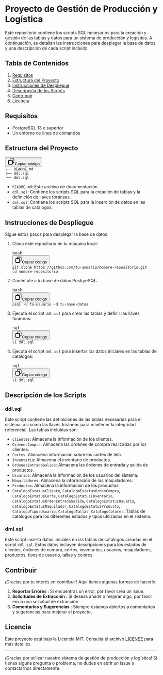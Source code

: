 
# Proyecto de Gestión de Producción y Logística

Este repositorio contiene los scripts SQL necesarios para la creación y gestión de las tablas y datos para un sistema de producción y logística. A continuación, se detallan las instrucciones para desplegar la base de datos y una descripción de cada script incluido.

## Tabla de Contenidos

1. [Requisitos](#requisitos)
2. [Estructura del Proyecto](#estructura-del-proyecto)
3. [Instrucciones de Despliegue](#instrucciones-de-despliegue)
4. [Descripción de los Scripts](#descripci%C3%B3n-de-los-scripts)
5. [Contribuir](#contribuir)
6. [Licencia](#licencia)

## Requisitos

* PostgreSQL 13 o superior
* Un entorno de línea de comandos

## Estructura del Proyecto

<pre><div class="dark bg-gray-950 rounded-md border-[0.5px] border-token-border-medium"><div class="flex items-center relative text-token-text-secondary bg-token-main-surface-secondary px-4 py-2 text-xs font-sans justify-between rounded-t-md"><div class="flex items-center"><span class="" data-state="closed"><button class="flex gap-1 items-center"><svg xmlns="http://www.w3.org/2000/svg" width="24" height="24" fill="none" viewBox="0 0 24 24" class="icon-sm"><path fill="currentColor" fill-rule="evenodd" d="M7 5a3 3 0 0 1 3-3h9a3 3 0 0 1 3 3v9a3 3 0 0 1-3 3h-2v2a3 3 0 0 1-3 3H5a3 3 0 0 1-3-3v-9a3 3 0 0 1 3-3h2zm2 2h5a3 3 0 0 1 3 3v5h2a1 1 0 0 0 1-1V5a1 1 0 0 0-1-1h-9a1 1 0 0 0-1 1zM5 9a1 1 0 0 0-1 1v9a1 1 0 0 0 1 1h9a1 1 0 0 0 1-1v-9a1 1 0 0 0-1-1z" clip-rule="evenodd"></path></svg>Copiar código</button></span></div></div><div class="overflow-y-auto p-4 text-left undefined" dir="ltr"><code class="!whitespace-pre hljs">├── README.md
├── ddl.sql
└── dml.sql
</code></div></div></pre>

* `README.md`: Este archivo de documentación.
* `ddl.sql`: Contiene los scripts SQL para la creación de tablas y la definición de llaves foráneas.
* `dml.sql`: Contiene los scripts SQL para la inserción de datos en las tablas de catálogos.

## Instrucciones de Despliegue

Sigue estos pasos para desplegar la base de datos:

1. Clona este repositorio en tu máquina local:
   <pre><div class="dark bg-gray-950 rounded-md border-[0.5px] border-token-border-medium"><div class="flex items-center relative text-token-text-secondary bg-token-main-surface-secondary px-4 py-2 text-xs font-sans justify-between rounded-t-md"><span>bash</span><div class="flex items-center"><span class="" data-state="closed"><button class="flex gap-1 items-center"><svg xmlns="http://www.w3.org/2000/svg" width="24" height="24" fill="none" viewBox="0 0 24 24" class="icon-sm"><path fill="currentColor" fill-rule="evenodd" d="M7 5a3 3 0 0 1 3-3h9a3 3 0 0 1 3 3v9a3 3 0 0 1-3 3h-2v2a3 3 0 0 1-3 3H5a3 3 0 0 1-3-3v-9a3 3 0 0 1 3-3h2zm2 2h5a3 3 0 0 1 3 3v5h2a1 1 0 0 0 1-1V5a1 1 0 0 0-1-1h-9a1 1 0 0 0-1 1zM5 9a1 1 0 0 0-1 1v9a1 1 0 0 0 1 1h9a1 1 0 0 0 1-1v-9a1 1 0 0 0-1-1z" clip-rule="evenodd"></path></svg>Copiar código</button></span></div></div><div class="overflow-y-auto p-4 text-left undefined" dir="ltr"><code class="!whitespace-pre hljs language-bash">git clone https://github.com/tu-usuario/nombre-repositorio.git
   cd nombre-repositorio
   </code></div></div></pre>
2. Conéctate a tu base de datos PostgreSQL:
   <pre><div class="dark bg-gray-950 rounded-md border-[0.5px] border-token-border-medium"><div class="flex items-center relative text-token-text-secondary bg-token-main-surface-secondary px-4 py-2 text-xs font-sans justify-between rounded-t-md"><span>bash</span><div class="flex items-center"><span class="" data-state="closed"><button class="flex gap-1 items-center"><svg xmlns="http://www.w3.org/2000/svg" width="24" height="24" fill="none" viewBox="0 0 24 24" class="icon-sm"><path fill="currentColor" fill-rule="evenodd" d="M7 5a3 3 0 0 1 3-3h9a3 3 0 0 1 3 3v9a3 3 0 0 1-3 3h-2v2a3 3 0 0 1-3 3H5a3 3 0 0 1-3-3v-9a3 3 0 0 1 3-3h2zm2 2h5a3 3 0 0 1 3 3v5h2a1 1 0 0 0 1-1V5a1 1 0 0 0-1-1h-9a1 1 0 0 0-1 1zM5 9a1 1 0 0 0-1 1v9a1 1 0 0 0 1 1h9a1 1 0 0 0 1-1v-9a1 1 0 0 0-1-1z" clip-rule="evenodd"></path></svg>Copiar código</button></span></div></div><div class="overflow-y-auto p-4 text-left undefined" dir="ltr"><code class="!whitespace-pre hljs language-bash">psql -U tu-usuario -d tu-base-datos
   </code></div></div></pre>
3. Ejecuta el script `ddl.sql` para crear las tablas y definir las llaves foráneas:
   <pre><div class="dark bg-gray-950 rounded-md border-[0.5px] border-token-border-medium"><div class="flex items-center relative text-token-text-secondary bg-token-main-surface-secondary px-4 py-2 text-xs font-sans justify-between rounded-t-md"><span>sql</span><div class="flex items-center"><span class="" data-state="closed"><button class="flex gap-1 items-center"><svg xmlns="http://www.w3.org/2000/svg" width="24" height="24" fill="none" viewBox="0 0 24 24" class="icon-sm"><path fill="currentColor" fill-rule="evenodd" d="M7 5a3 3 0 0 1 3-3h9a3 3 0 0 1 3 3v9a3 3 0 0 1-3 3h-2v2a3 3 0 0 1-3 3H5a3 3 0 0 1-3-3v-9a3 3 0 0 1 3-3h2zm2 2h5a3 3 0 0 1 3 3v5h2a1 1 0 0 0 1-1V5a1 1 0 0 0-1-1h-9a1 1 0 0 0-1 1zM5 9a1 1 0 0 0-1 1v9a1 1 0 0 0 1 1h9a1 1 0 0 0 1-1v-9a1 1 0 0 0-1-1z" clip-rule="evenodd"></path></svg>Copiar código</button></span></div></div><div class="overflow-y-auto p-4 text-left undefined" dir="ltr"><code class="!whitespace-pre hljs language-sql">\i ddl.sql
   </code></div></div></pre>
4. Ejecuta el script `dml.sql` para insertar los datos iniciales en las tablas de catálogos:
   <pre><div class="dark bg-gray-950 rounded-md border-[0.5px] border-token-border-medium"><div class="flex items-center relative text-token-text-secondary bg-token-main-surface-secondary px-4 py-2 text-xs font-sans justify-between rounded-t-md"><span>sql</span><div class="flex items-center"><span class="" data-state="closed"><button class="flex gap-1 items-center"><svg xmlns="http://www.w3.org/2000/svg" width="24" height="24" fill="none" viewBox="0 0 24 24" class="icon-sm"><path fill="currentColor" fill-rule="evenodd" d="M7 5a3 3 0 0 1 3-3h9a3 3 0 0 1 3 3v9a3 3 0 0 1-3 3h-2v2a3 3 0 0 1-3 3H5a3 3 0 0 1-3-3v-9a3 3 0 0 1 3-3h2zm2 2h5a3 3 0 0 1 3 3v5h2a1 1 0 0 0 1-1V5a1 1 0 0 0-1-1h-9a1 1 0 0 0-1 1zM5 9a1 1 0 0 0-1 1v9a1 1 0 0 0 1 1h9a1 1 0 0 0 1-1v-9a1 1 0 0 0-1-1z" clip-rule="evenodd"></path></svg>Copiar código</button></span></div></div><div class="overflow-y-auto p-4 text-left undefined" dir="ltr"><code class="!whitespace-pre hljs language-sql">\i dml.sql
   </code></div></div></pre>

## Descripción de los Scripts

### ddl.sql

Este script contiene las definiciones de las tablas necesarias para el sistema, así como las llaves foráneas para mantener la integridad referencial. Las tablas incluidas son:

* `Clientes`: Almacena la información de los clientes.
* `OrdenesCompra`: Almacena las órdenes de compra realizadas por los clientes.
* `Cortes`: Almacena información sobre los cortes de tela.
* `Inventario`: Almacena el inventario de productos.
* `OrdenesEntradaSalida`: Almacena las órdenes de entrada y salida de productos.
* `Usuarios`: Almacena la información de los usuarios del sistema.
* `Maquiladores`: Almacena la información de los maquiladores.
* `Productos`: Almacena la información de los productos.
* `CatalogoEstatusCliente`, `CatalogoEstatusOrdenCompra`, `CatalogoEstatusCorte`, `CatalogoEstatusInventario`, `CatalogoEstatusOrdenEntradaSalida`, `CatalogoEstatusUsuario`, `CatalogoEstatusMaquilador`, `CatalogoEstatusProducto`, `CatalogoTiposUsuario`, `CatalogoTallas`, `CatalogoColores`: Tablas de catálogos para los diferentes estados y tipos utilizados en el sistema.

### dml.sql

Este script inserta datos iniciales en las tablas de catálogos creadas en el script `ddl.sql`. Estos datos incluyen descripciones para los estados de clientes, órdenes de compra, cortes, inventarios, usuarios, maquiladores, productos, tipos de usuario, tallas y colores.

## Contribuir

¡Gracias por tu interés en contribuir! Aquí tienes algunas formas de hacerlo:

1. **Reportar Errores** : Si encuentras un error, por favor crea un issue.
2. **Solicitudes de Extracción** : Si deseas añadir o mejorar algo, por favor envía una solicitud de extracción.
3. **Comentarios y Sugerencias** : Siempre estamos abiertos a comentarios y sugerencias para mejorar el proyecto.

## Licencia

Este proyecto está bajo la Licencia MIT. Consulta el archivo [LICENSE]() para más detalles.

---

¡Gracias por utilizar nuestro sistema de gestión de producción y logística! Si tienes alguna pregunta o problema, no dudes en abrir un issue o contactarnos directamente.
